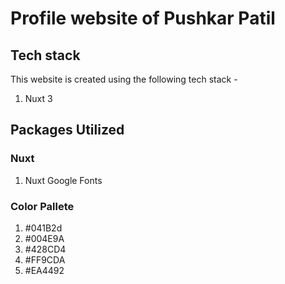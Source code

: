 # Profile website of Pushkar Patil

## Tech stack

This website is created using the following tech stack - 
1. Nuxt 3

## Packages Utilized

### Nuxt

1. Nuxt Google Fonts

### Color Pallete

1. #041B2d
2. #004E9A
3. #428CD4
4. #FF9CDA
5. #EA4492

